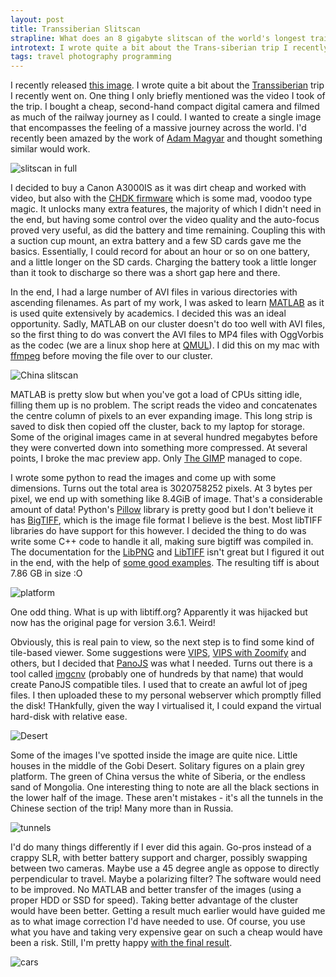 ```yaml
---
layout: post
title: Transsiberian Slitscan 
strapline: What does an 8 gigabyte slitscan of the world's longest train-ride look like and how do you make one?
introtext: I wrote quite a bit about the Trans-siberian trip I recently went on. One thing I only briefly mentioned was the video I took of the trip. 
tags: travel photography programming
---
```


I recently released [this image](http://archive.section9.co.uk/transsib). I wrote quite a bit about the [Transsiberian](https://www.section9.co.uk/posts/2015-04-18-transsiberian-Part-17.html) trip I recently went on. One thing I only briefly mentioned was the video I took of the trip. I bought a cheap, second-hand compact digital camera and filmed as much of the railway journey as I could. I wanted to create a single image that encompasses the feeling of a massive journey across the world. I'd recently been amazed by the work of [Adam Magyar](https://medium.com/matter/einsteins-camera-88aa8a185898) and thought something similar would work.

![slitscan in full](https://farm1.staticflickr.com/388/19463174464_3659ca5705.jpg)

I decided to buy a Canon A3000IS as it was dirt cheap and worked with video, but also with the [CHDK firmware](http://chdk.wikia.com/wiki/CHDK) which is some mad, voodoo type magic. It unlocks many extra features, the majority of which I didn't need in the end, but having some control over the video quality and the auto-focus proved very useful, as did the battery and time remaining. Coupling this with a suction cup mount, an extra battery and a few SD cards gave me the basics. Essentially, I could record for about an hour or so on one battery, and a little longer on the SD cards. Charging the battery took a little longer than it took to discharge so there was a short gap here and there.

<div class="clearfix"></div>

In the end, I had a large number of AVI files in various directories with ascending filenames. As part of my work, I was asked to learn [MATLAB](https://en.wikipedia.org/wiki/MATLAB) as it is used quite extensively by academics. I decided this was an ideal opportunity. Sadly, MATLAB on our cluster doesn't do too well with AVI files, so the first thing to do was convert the AVI files to MP4 files with OggVorbis as the codec (we are a linux shop here at [QMUL](http://www.qmul.ac.uk)). I did this on my mac with [ffmpeg](http://ffmpeg.org) before moving the file over to our cluster.

![China slitscan](https://farm6.staticflickr.com/5713/20136580604_b1dd5992a9.jpg)

MATLAB is pretty slow but when you've got a load of CPUs sitting idle, filling them up is no problem. The script reads the video and concatenates the centre column of pixels to an ever expanding image. This long strip is saved to disk then copied off the cluster, back to my laptop for storage. Some of the original images came in at several hundred megabytes before they were converted down into something more compressed. At several points, I broke the mac preview app. Only [The GIMP](http://www.gimp.org) managed to cope. 

<div class="clearfix"></div>

I wrote some python to read the images and come up with some dimensions. Turns out the total area is 3020758252 pixels. At 3 bytes per pixel, we end up with something like 8.4GiB of image. That's a considerable amount of data! Python's [Pillow](https://pypi.python.org/pypi/Pillow) library is pretty good but I don't believe it has [BigTIFF](http://bigtiff.org), which is the image file format I believe is the best. Most libTIFF libraries do have support for this however. I decided the thing to do was write some C++ code to handle it all, making sure bigtiff was compiled in. The documentation for the [LibPNG](http://www.libpng.org) and [LibTIFF](http://www.remotesensing.org/libtiff/) isn't great but I figured it out in the end, with the help of [some good examples](http://zarb.org/~gc/html/libpng.html). The resulting tiff is about 7.86 GB in size :O 

![platform](https://farm6.staticflickr.com/5791/20732917416_5b0c0ae471.jpg)

One odd thing. What is up with libtiff.org? Apparently it was hijacked but now has the original page for version 3.6.1. Weird!

<div class="clearfix"></div>

Obviously, this is real pain to view, so the next step is to find some kind of tile-based viewer. Some suggestions were [VIPS](http://www.vips.ecs.soton.ac.uk/index.php?title=VIPS), [VIPS with Zoomify](http://libvips.blogspot.co.uk/2013/03/making-deepzoom-zoomify-and-google-maps.html) and others, but I decided that [PanoJS](http://www.dimin.net/software/panojs/#Docs) was what I needed. Turns out there is a tool called [imgcnv](http://biodev.ece.ucsb.edu/projects/bioimage/downloader/download/category/4/file/233/imgcnv_macx_1-52.zip) (probably one of hundreds by that name) that would create PanoJS compatible tiles. I used that to create an awful lot of jpeg files. I then uploaded these to my personal webserver which promptly filled the disk! THankfully, given the way I virtualised it, I could expand the virtual hard-disk with relative ease.

![Desert](https://farm1.staticflickr.com/742/20572437419_01f97d8c4d.jpg)

Some of the images I've spotted inside the image are quite nice. Little houses in the middle of the Gobi Desert. Solitary figures on a plain grey platform. The green of China versus the white of Siberia, or the endless sand of Mongolia. One interesting thing to note are all the black sections in the lower half of the image. These aren't mistakes - it's all the tunnels in the Chinese section of the trip! Many more than in Russia. 

![tunnels](https://farm1.staticflickr.com/609/20571195188_a07d84a07b.jpg)


<div class="clearfix"></div>

I'd do many things differently if I ever did this again. Go-pros instead of a crappy SLR, with better battery support and charger, possibly swapping between two cameras. Maybe use a 45 degree angle as oppose to directly perpendicular to travel. Maybe a polarizing filter? The software would need to be improved. No MATLAB and better transfer of the images (using a proper HDD or SSD for speed). Taking better advantage of the cluster would have been better. Getting a result much earlier would have guided me as to what image correction I'd have needed to use. Of course, you use what you have and taking very expensive gear on such a cheap would have been a risk. Still, I'm pretty happy [with the final result](http://archive.section9.co.uk/transsib).

![cars](https://farm1.staticflickr.com/574/20136580774_4b30868f89.jpg)